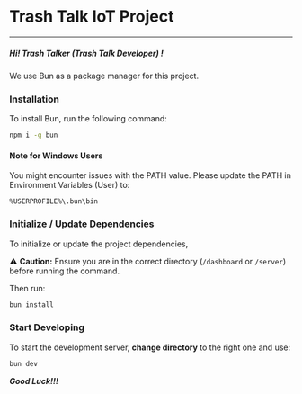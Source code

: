 # Trash Talk IoT Project
---
##### Hi! Trash Talker (Trash Talk Developer) !

We use Bun as a package manager for this project.

### Installation

To install Bun, run the following command:

```sh
npm i -g bun
```

#### Note for Windows Users

You might encounter issues with the PATH value. Please update the PATH in Environment Variables (User) to:

```%USERPROFILE%\.bun\bin```

### Initialize / Update Dependencies

To initialize or update the project dependencies, 

⚠️ **Caution:** Ensure you are in the correct directory (`/dashboard` or `/server`) before running the command.

Then run:

```sh
bun install
```

### Start Developing

To start the development server, **change directory** to the right one and use:

```sh
bun dev
```

***Good Luck!!!***